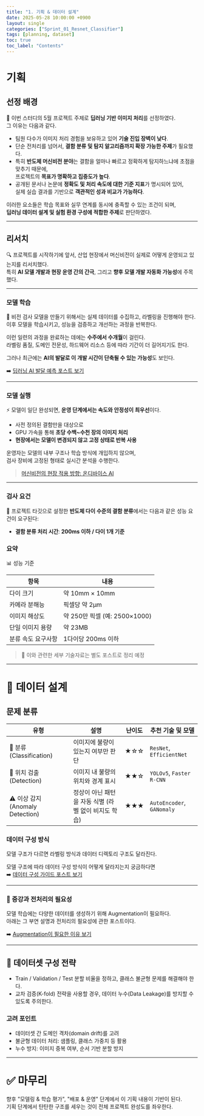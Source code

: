 ```yaml
---
title: "1. 기획 & 데이터 설계"
date: 2025-05-28 10:00:00 +0900
layout: single
categories: ["Sprint_01_Resnet_Classifier"]
tags: [planning, dataset]
toc: true
toc_label: "Contents"
---
```



# 기획

## 선정 배경

🎯 이번 스터디의 5월 프로젝트 주제로 **딥러닝 기반 이미지 처리**를 선정하였다.  
그 이유는 다음과 같다.

- 팀원 다수가 이미지 처리 경험을 보유하고 있어 **기술 진입 장벽이 낮다**.  
- 단순 전처리를 넘어서, **결함 분류 및 탐지 알고리즘까지 확장 가능한 주제**가 필요했다.  
- 특히 **반도체 머신비전 분야**는 결함을 얼마나 빠르고 정확하게 탐지하느냐에 초점을 맞추기 때문에,  
  프로젝트의 **목표가 명확하고 집중도가 높다**.  
- 공개된 문서나 논문에 **정확도 및 처리 속도에 대한 기준 지표**가 명시되어 있어,  
  실제 실습 결과를 기반으로 **객관적인 성과 비교가 가능하다**.

이러한 요소들은 학습 목표와 실무 연계를 동시에 충족할 수 있는 조건이 되며,  
**딥러닝 데이터 설계 및 실험 환경 구성에 적합한 주제**로 판단하였다.

---

## 리서치

🔍 프로젝트를 시작하기에 앞서, 산업 현장에서 머신비전이 실제로 어떻게 운영되고 있는지를 리서치했다.  
특히 **AI 모델 개발과 현장 운영 간의 간극**, 그리고 **향후 모델 개발 자동화 가능성**에 주목했다.

---

### 모델 학습

🧠 비전 검사 모델을 만들기 위해서는 실제 데이터를 수집하고, 라벨링을 진행해야 한다.  
이후 모델을 학습시키고, 성능을 검증하고 개선하는 과정을 반복한다.

이런 일련의 과정을 완료하는 데에는 **수주에서 수개월**이 걸린다.  
라벨링 품질, 도메인 전문성, 하드웨어 리소스 등에 따라 기간이 더 길어지기도 한다.

그러나 최근에는 **AI의 발달로 이 개발 시간이 단축될 수 있는 가능성**도 보인다.

➡️ [딥러닝 AI 발달 예측 포스트 보기](https://git-rich-club.github.io/planning/llm-vs-cognex/)

---

### 모델 실행

⚡ 모델이 일단 완성되면, **운영 단계에서는 속도와 안정성이 최우선**이다.

- 사전 정의된 결함만을 대상으로
- GPU 가속을 통해 **초당 수백~수천 장의 이미지 처리**
- **현장에서는 모델이 변경되지 않고 고정 상태로 반복 사용**

운영자는 모델의 내부 구조나 학습 방식에 개입하지 않으며,  
검사 장비에 고정된 형태로 실시간 분석을 수행한다.

> [머신비전의 현장 적용 방향: 온디바이스 AI](https://www.thelec.kr/news/articleView.html?idxno=36173)  

---

### 검사 요건

📌 프로젝트 타깃으로 설정한 **반도체 다이 수준의 결함 분류**에서는 다음과 같은 성능 요건이 요구된다:

- **결함 분류 처리 시간**: **200ms 이하 / 다이 1개 기준**

### 요약
📊 성능 기준 

| 항목                | 내용                        |
|---------------------|-----------------------------|
| 다이 크기           | 약 10mm × 10mm              |
| 카메라 분해능       | 픽셀당 약 2μm               |
| 이미지 해상도       | 약 250만 픽셀 (예: 2500×1000) |
| 단일 이미지 용량    | 약 23MB                     |
| 분류 속도 요구사항 | 1다이당 200ms 이하         |

> 📝 이와 관련한 세부 기술자료는 별도 포스트로 정리 예정

---

# 🧭 데이터 설계

## 문제 분류

| 유형 | 설명 | 난이도 | 추천 기술 및 모델 |
| --- | --- | --- | --- |
| 🧠 분류 (Classification) | 이미지에 불량이 있는지 여부만 판단 | ★☆☆ | `ResNet`, `EfficientNet` |
| 📍 위치 검출 (Detection) | 이미지 내 불량의 위치와 경계 표시 | ★★☆ | `YOLOv5`,  `Faster R-CNN` |
| ⚠️ 이상 감지 (Anomaly Detection) | 정상이 아닌 패턴을 자동 식별 (라벨 없이 비지도 학습) | ★★★ | `AutoEncoder`, `GANomaly` |

### 데이터 구성 방식

모델 구조가 다르면 라벨링 방식과 데이터 디렉토리 구조도 달라진다.

모델 구조에 따라 데이터 구성 방식이 어떻게 달라지는지 궁금하다면  
➡️ [데이터 구성 가이드 포스트 보기](https://git-rich-club.github.io/planning/data-structure-guidelines/)

---

### 🦋 증강과 전처리의 필요성

모델 학습에는 다양한 데이터를 생성하기 위해 Augmentation이 필요하다.  
아래는 그 부연 설명과 전처리의 필요성에 관한 포스트이다.

➡️ [Augmentation이 필요한 이유 보기](https://git-rich-club.github.io/planning/augmentation/)

---

## 🧾 데이터셋 구성 전략

- Train / Validation / Test 분할 비율을 정하고, 클래스 불균형 문제를 해결해야 한다.
- 교차 검증(K-fold) 전략을 사용할 경우, 데이터 누수(Data Leakage)를 방지할 수 있도록 주의한다.

### 고려 포인트

- 데이터셋 간 도메인 격차(domain drift)를 고려  
- 불균형 데이터 처리: 샘플링, 클래스 가중치 등 활용  
- 누수 방지: 이미지 중복 여부, 순서 기반 분할 방지

---

# ✅ 마무리

향후 "모델링 & 학습 평가", "배포 & 운영" 단계에서 이 기획 내용이 기반이 된다.  
기획 단계에서 탄탄한 구조를 세우는 것이 전체 프로젝트 완성도를 좌우한다.
